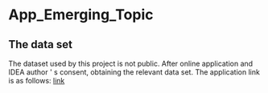 # App_Emerging_Topic

## The data set
The dataset used by this project is not public. After online application and IDEA author ' s consent, obtaining the relevant data set. The application link is as follows: [link](https://goo.gl/forms/nAAkSa5o5yrSIaPr2)
